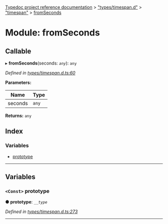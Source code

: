 [Typedoc project reference documentation](../README.md) > ["types/timespan.d"](../modules/_types_timespan_d_.md) > ["timespan"](../modules/_types_timespan_d_._timespan_.md) > [fromSeconds](../modules/_types_timespan_d_._timespan_.fromseconds.md)

# Module: fromSeconds

## Callable
▸ **fromSeconds**(seconds: *`any`*): `any`

*Defined in [types/timespan.d.ts:60](https://github.com/DocuWare/REST-Sample-TS/blob/0222c3e/src/types/timespan.d.ts#L60)*

**Parameters:**

| Name | Type |
| ------ | ------ |
| seconds | `any` |

**Returns:** `any`

## Index

### Variables

* [prototype](_types_timespan_d_._timespan_.fromseconds.md#prototype)

---

## Variables

<a id="prototype"></a>

### `<Const>` prototype

**● prototype**: *`__type`*

*Defined in [types/timespan.d.ts:273](https://github.com/DocuWare/REST-Sample-TS/blob/0222c3e/src/types/timespan.d.ts#L273)*

___


